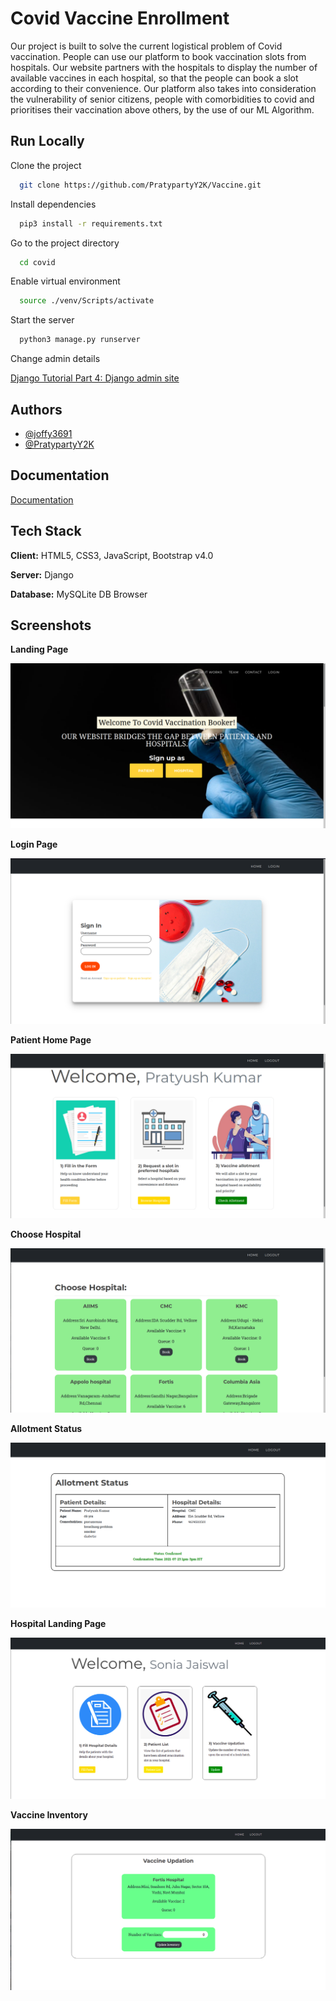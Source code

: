 
# Covid Vaccine Enrollment

Our project is built to solve the current logistical problem of Covid vaccination. People can
use our platform to book vaccination slots from hospitals. Our website partners with the
hospitals to display the number of available vaccines in each hospital, so that the people can
book a slot according to their convenience. Our platform also takes into consideration the
vulnerability of senior citizens, people with comorbidities to covid and prioritises their
vaccination above others, by the use of our ML Algorithm.

## Run Locally

Clone the project

```bash
  git clone https://github.com/PratypartyY2K/Vaccine.git
```

Install dependencies

```bash
  pip3 install -r requirements.txt
```

Go to the project directory

```bash
  cd covid
```

Enable virtual environment
```bash
  source ./venv/Scripts/activate
```

Start the server

```bash
  python3 manage.py runserver
```

Change admin details

[Django Tutorial Part 4: Django admin site](https://developer.mozilla.org/en-US/docs/Learn/Server-side/Django/Admin_site#creating_a_superuser)

  
## Authors

- [@joffy3691](https://github.com/joffy3691)
- [@PratypartyY2K](https://github.com/PratypartyY2K)



  
## Documentation

[Documentation](https://docs.google.com/document/d/1CBZSqrzypt07gS55vXSNMAxyukRMsL4qNWYOFcsDocA/edit?usp=sharing)

  
## Tech Stack

**Client:** HTML5, CSS3, JavaScript, Bootstrap v4.0

**Server:** Django

**Database:** MySQLite DB Browser

  
## Screenshots

**Landing Page**

![Landing Page](/landing-page.png)

**Login Page**

![Login Page](/login-page.png)

**Patient Home Page**

![Patient Home Page](/patient-landing-page.png)

**Choose Hospital**

![Choose Hospital](/choose-hospital.png)

**Allotment Status**

![Allotment Status](/allotment-status.png)

**Hospital Landing Page**

![Hospital Landing Page](/hospital-landing-page.png)

**Vaccine Inventory**

![Vaccine Inventory](/update-inventory.png)
